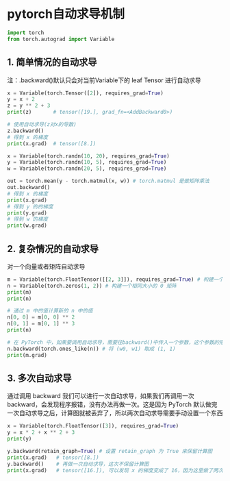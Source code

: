 # pytorch自动求导机制

```python
import torch
from torch.autograd import Variable
```

## 1. 简单情况的自动求导

注：.backward()默认只会对当前Variable下的 leaf Tensor 进行自动求导

```python
x = Variable(torch.Tensor([2]), requires_grad=True)
y = x + 2
z = y ** 2 + 3
print(z)       # tensor([19.], grad_fn=<AddBackward0>)

# 使用自动求导(z对x的导数)
z.backward()
# 得到 x 的梯度
print(x.grad)  # tensor([8.])
```

```python
x = Variable(torch.randn(10, 20), requires_grad=True)
y = Variable(torch.randn(10, 5), requires_grad=True)
w = Variable(torch.randn(20, 5), requires_grad=True)

out = torch.mean(y - torch.matmul(x, w)) # torch.matmul 是做矩阵乘法
out.backward()
# 得到 x 的梯度
print(x.grad)
# 得到 y 的的梯度
print(y.grad)
# 得到 w 的梯度
print(w.grad)
```

## 2. 复杂情况的自动求导

对一个向量或者矩阵自动求导

```python
m = Variable(torch.FloatTensor([[2, 3]]), requires_grad=True) # 构建一个 1 x 2 的矩阵
n = Variable(torch.zeros(1, 2)) # 构建一个相同大小的 0 矩阵
print(m)
print(n)

# 通过 m 中的值计算新的 n 中的值
n[0, 0] = m[0, 0] ** 2
n[0, 1] = m[0, 1] ** 3
print(n)

# 在 PyTorch 中，如果要调用自动求导，需要往backward()中传入一个参数，这个参数的形状和 n 一样大，比如是(w0, w1)
n.backward(torch.ones_like(n)) # 将 (w0, w1) 取成 (1, 1)
print(m.grad)
```

## 3. 多次自动求导

通过调用 backward 我们可以进行一次自动求导，如果我们再调用一次 backward，会发现程序报错，没有办法再做一次。这是因为 PyTorch 默认做完一次自动求导之后，计算图就被丢弃了，所以两次自动求导需要手动设置一个东西

```python
x = Variable(torch.FloatTensor([3]), requires_grad=True)
y = x * 2 + x ** 2 + 3
print(y)

y.backward(retain_graph=True) # 设置 retain_graph 为 True 来保留计算图
print(x.grad)   # tensor([8.])
y.backward() 	# 再做一次自动求导，这次不保留计算图
print(x.grad)   # tensor([16.]), 可以发现 x 的梯度变成了 16，因为这里做了两次自动求导，所以讲第一次的梯度 8 和第二次的梯度 8 加起来得到了 16 的结果。
```

